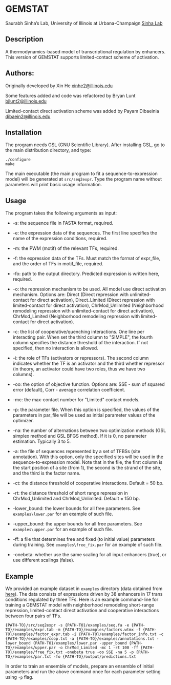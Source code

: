 # GEMSTAT
Saurabh Sinha’s Lab, University of Illinois at Urbana-Champaign [Sinha Lab](https://www.sinhalab.net/sinha-s-home)

## Description
A thermodynamics-based model of transcriptional regulation by enhancers. This version of GEMSTAT supports limited-contact scheme of activation.

## Authors:
Originally developed by Xin He <xinhe2@illinois.edu>

Some features added and code was refactored by Bryan Lunt <bjlunt2@illinois.edu>

Limited-contact direct activation scheme was added by Payam Dibaeinia <dibaein2@illinois.edu>

## Installation
The program needs GSL (GNU Scientific Library). After installing GSL, go to the main distribution directory, and type:
```
./configure
make
```

The main executable (the main program to fit a sequence-to-expression model) will be generated at ```src/seq2expr```. Type the program name without parameters will print basic usage information.

## Usage
The program takes the following arguments as input:

* -s: the sequence file in FASTA format, required.  

* -e: the expression data of the sequences. The first line specifies the name of the expression conditions, required.  

* -m: the PWM (motif) of the relevant TFs, required.  

* -f: the expression data of the TFs. Must match the format of expr_file, and the order of TFs in motif_file, required.  

* -fo: path to the output directory. Predicted expression is written here, required.  

* -o: the repression mechanism to be used. All model use direct activation mechanism. Options are: Direct (Direct repression with unlimited-contact for direct activation), Direct_Limited (Direct repression with limited-contact for direct activation), ChrMod_Unlimited (Neighborhood remodeling repression with unlimited-contact for direct activation), ChrMod_Limited (Neighborhood remodeling repression with limited-contact for direct activation).  

* -c: the list of cooperative/quenching interactions. One line per interacting pair. When set the third column to "SIMPLE", the fourth column specifies the distance threshold of the interaction.  If not specified, then no interaction is allowed.  

* -i: the role of TFs (activators or repressors). The second column indicates whether the TF is an activator and the third whether repressor (in theory, an activator could have two roles, thus we have two columns).  

* -oo: the option of objective function. Options are: SSE - sum of squared error (default), Corr - average correlation coefficient.  

* -mc: the max-contact number for "Limited" contact models.  

* -p: the parameter file. When this option is specified, the values of the parameters in par_file will be used as initial parameter values of the optimizer.  

* -na: the number of alternations between two optimization methods (GSL simplex method and GSL BFGS method). If it is 0, no parameter estimation. Typically 3 to 5.  

* -a: the file of sequences represented by a set of TFBSs (site annotation). With this option, only the specified sites will be used in the sequence-to-expression model. Note that in the file, the first column is the start position of a site (from 1), the second is the strand of the site, and the third is the factor name.  

* -ct: the distance threshold of cooperative interactions. Default = 50 bp.  

* -rt: the distance threshold of short range repression in ChrMod_Unlimited and ChrMod_Unlimited. Default = 150 bp.

* -lower_bound: the lower bounds for all free parameters. See ```examples\lower.par``` for an example of such file.  

* -upper_bound: the upper bounds for all free parameters. See ```examples\upper.par``` for an example of such file.  

* -ff: a file that determines free and fixed (to initial value) parameters during training. See ```examples\free_fix.par``` for an example of such file.  

* -onebeta: whether use the same scaling for all input enhancers (true), or use different scalings (false).


## Example
We provided an example dataset in ```examples``` directory (data obtained from [here](https://elifesciences.org/articles/08445)). The data consists of expressions driven by 38 enhancers in 17 trans conditions regulated by three TFs. Here is an example command-line for training a GEMSTAT model with neighborhood remodeling short-range repression, limited-contact direct activation and cooperative interactions between four pairs of TFs.

```{PATH-TO}/src/seq2expr -s {PATH-TO}/examples/seq.fa -e {PATH-TO}/examples/expr.tab -m {PATH-TO}/examples/factors.wtmx -f {PATH-TO}/examples/factor_expr.tab -i {PATH-TO}/examples/factor_info.txt -c {PATH-TO}/examples/coop.txt -a {PATH-TO}/examples/annotations.txt -lower_bound {PATH-TO}/examples/lower.par -upper_bound {PATH-TO}/examples/upper.par -o ChrMod_Limited -mc 1 -rt 100 -ff {PATH-TO}/examples/free_fix.txt -onebeta true -oo SSE -na 5 -p {PATH-TO}/examples/par.txt -fo {PATH-TO}/output/predictions.txt```


In order to train an ensemble of models, prepare an ensemble of initial parameters and run the above command once for each parameter setting using ```-p``` flag.
